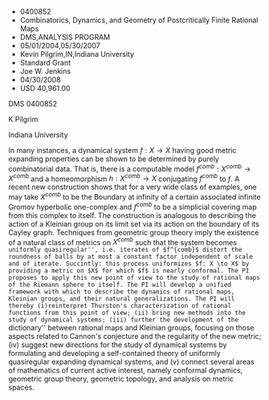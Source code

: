 
* 0400852
* Combinatorics, Dynamics, and Geometry of Postcritically Finite Rational Maps
* DMS,ANALYSIS PROGRAM
* 05/01/2004,05/30/2007
* Kevin Pilgrim,IN,Indiana University
* Standard Grant
* Joe W. Jenkins
* 04/30/2008
* USD 40,961.00

DMS 0400852

K Pilgrim

Indiana University

In many instances, a dynamical system $f: X \to X$ having good metric expanding
properties can be shown to be determined by purely combinatorial data. That is,
there is a computable model $f^{comb}: X^{comb} \to X^{comb}$ and a
homeomorphism $h: X^{comb} \to X$ conjugating $f^{comb}$ to $f$. A recent new
construction shows that for a very wide class of examples, one may take
$X^{comb}$ to be the Boundary at infinity of a certain associated infinite
Gromov hyperbolic one-complex and $f^{comb}$ to be a simplicial covering map
from this complex to itself. The construction is analogous to describing the
action of a Kleinian group on its limit set via its action on the boundary of
its Cayley graph. Techniques from geometric group theory imply the existence of
a natural class of metrics on $X^{comb}$ such that the system becomes
``uniformly quasiregular'', i.e. iterates of $f^{comb}$ distort the roundness of
balls by at most a constant factor independent of scale and of iterate.
Succintly: this process uniformizes $f: X \to X$ by providing a metric on $X$
for which $f$ is nearly conformal. The PI proposes to apply this new point of
view to the study of rational maps of the Riemann sphere to itself. The PI will
develop a unified framework with which to describe the dynamics of rational
maps, Kleinian groups, and their natural generalizations. The PI will thereby
(i)reinterpret Thurston's characterization of rational functions from this point
of view; (ii) bring new methods into the study of dynamical systems; (iii)
further the development of the ``dictionary'' between rational maps and Kleinian
groups, focusing on those aspects related to Cannon's conjecture and the
regularity of the new metric; (iv) suggest new directions for the study of
dynamical systems by formulating and developing a self-contained theory of
uniformly quasiregular expanding dynamical systems, and (v) connect several
areas of mathematics of current active interest, namely conformal dynamics,
geometric group theory, geometric topology, and analysis on metric spaces.


